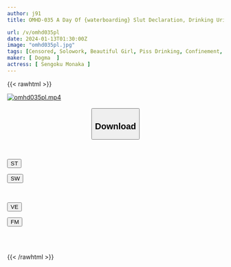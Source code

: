 ```yaml
---
author: j91
title: OMHD-035 A Day Of {waterboarding} Slut Declaration, Drinking Urine/milk Nose Enema/nearly Drowning In Boiling Water Hell/until I Get Bruises From A Wet Towel/extremely Large Amount Of Semen/self-boosting Myself/eating Dirt, Bugs, Butts/lots Of Strangling Les Monaka Sengoku, The Idol Of Desire

url: /v/omhd035pl
date: 2024-01-13T01:30:00Z
image: "omhd035pl.jpg"
tags: [Censored, Solowork, Beautiful Girl, Piss Drinking, Confinement, Evil, Submissive Woman	]
maker: [ Dogma  ]
actress: [ Sengoku Monaka ]
---
```



{{< rawhtml >}}

<div class="video" data-videoid="WZV8LYPxYdCbl6a">
    <a href="javascript:;">
        <img src="/v/omhd035pl/omhd035pl.jpg" width="WIDTH" height="HEIGHT" alt="omhd035pl.mp4" loading="lazy">
    </a>
</div>

<script type="text/javascript" src="https://j91.asia/asset/on-demand-st.js"></script>

<br>
  <link rel="stylesheet" href="https://j91.asia/asset/bs5.css">
  
  <center>
  <button class="btn btn-primary" type="button" data-bs-toggle="collapse" data-bs-target=".multi-collapse" aria-expanded="false" aria-controls="multiCollapseExample1 multiCollapseExample2"><h2>Download</h2></button></center>
</p>
<div class="row">
  <div class="col">
    <div class="collapse multi-collapse" id="multiCollapseExample1">
      <div class="card card-body">
	      	      <br>
<div class="buttons">  
<p><a href="https://streamtape.to/v/WZV8LYPxYdCbl6a" target="_blank"><button class="btn-hover color-3"><i class="fa fa-download"></i> ST</button></a></p>
<p><a href="https://flaswish.com/7a8kqiw7xdsl" target="_blank"><button class="btn-hover color-2"><i class="fa fa-download"></i> SW</button></a></p></div>
    </div>
  </div>
</div>
  <div class="col">
    <div class="collapse multi-collapse" id="multiCollapseExample2">
      <div class="card card-body">
	      <br>
<div class="buttons">
<p><a href="javascript:;" target="_blank"><button class="btn-hover color-9"><i class="fa fa-download"></i> VE</button></a></p>
<p><a href="javascript:;" target="_blank"><button class="btn-hover color-8"><i class="fa fa-download"></i> FM</button></a></p></div>
<br><br>
      </div>
    </div>
  </div>
</div>

{{< /rawhtml >}}